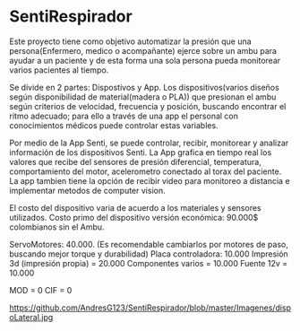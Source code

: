 # SentiRespirador

Este proyecto tiene como objetivo automatizar la presión que una persona(Enfermero, medico o acompañante) ejerce sobre un ambu para ayudar a un paciente y de esta forma una sola persona pueda monitorear varios pacientes al tiempo.

Se divide en 2 partes: Dispostivos y App.
Los dispositivos(varios diseños según disponibilidad de material(madera o PLA)) que presionan el ambu según criterios de velocidad, frecuencia y posición, buscando encontrar el ritmo adecuado; para ello a través de una app el personal con conocimientos médicos puede controlar estas variables.

Por medio de la App Senti, se puede controlar, recibir, monitorear y analizar información de los dispositivos Senti. 
La App grafica en tiempo real los valores que recibe del sensores de presión diferencial, temperatura, comportamiento del motor, acelerometro conectado al torax del paciente.
La app tambien tiene la opción de recibir video para monitoreo a distancia e implementar metodos de computer vision.

El costo del dispositivo varia de acuerdo a los materiales y sensores utilizados.
Costo primo del dispositivo versión económica: 90.000$ colombianos sin el Ambu.

ServoMotores: 40.000. (Es recomendable cambiarlos por motores de paso, buscando mejor torque y durabilidad)
Placa controladora: 10.000
Impresión 3d (impresión propia) = 20.000
Componentes varios = 10.000
Fuente 12v = 10.000

MOD = 0
CIF = 0

https://github.com/AndresG123/SentiRespirador/blob/master/Imagenes/dispoLateral.jpg







